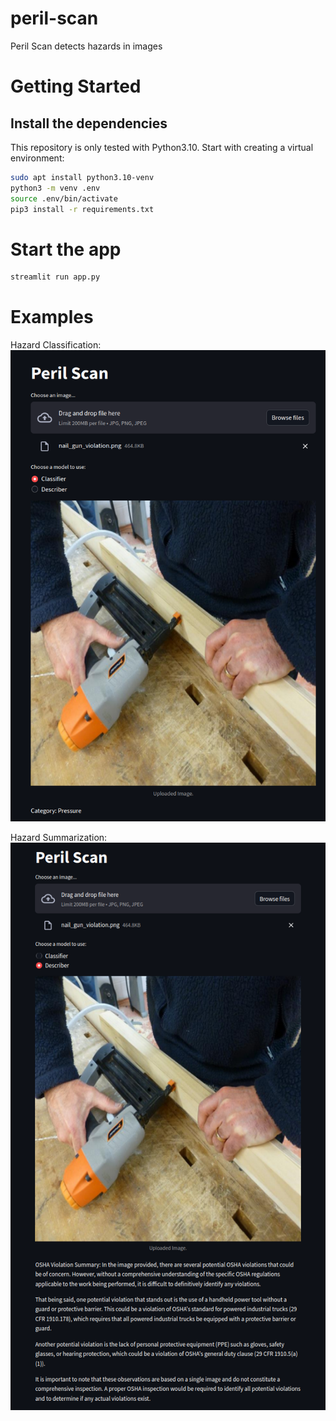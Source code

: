 # peril-scan
Peril Scan detects hazards in images

# Getting Started

## Install the dependencies
This repository is only tested with Python3.10. Start with creating a virtual environment:
```bash
sudo apt install python3.10-venv
python3 -m venv .env
source .env/bin/activate
pip3 install -r requirements.txt
```

# Start the app

```bash
streamlit run app.py
```

# Examples

Hazard Classification:
![Hazard Classification](docs/classification.png)

Hazard Summarization:
![Hazard Summarization](docs/summarization.png)
